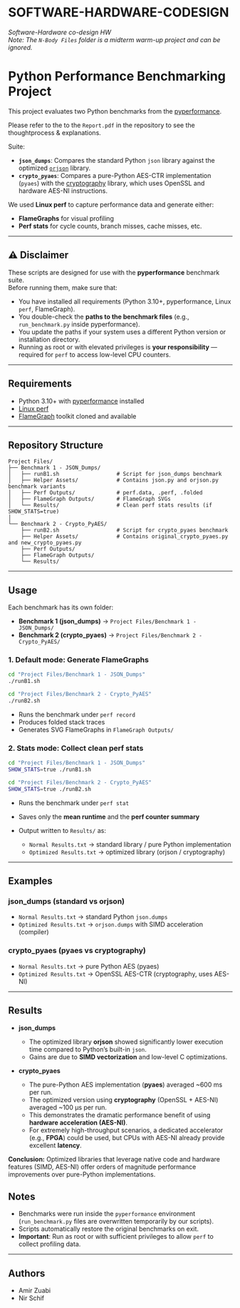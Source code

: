 # SOFTWARE-HARDWARE-CODESIGN

*Software-Hardware co-design HW*  
*Note: The `N-Body Files` folder is a midterm warm-up project and can be ignored.*


# Python Performance Benchmarking Project

This project evaluates two Python benchmarks from the [pyperformance](https://github.com/python/pyperformance).

Please refer to the to the `Report.pdf` in the repository to see the thoughtprocess & explanations.

Suite:

- **`json_dumps`**: Compares the standard Python `json` library against the optimized [`orjson`](https://github.com/ijl/orjson) library.
- **`crypto_pyaes`**: Compares a pure-Python AES-CTR implementation (`pyaes`) with the [cryptography](https://cryptography.io/) library, which uses OpenSSL and hardware AES-NI instructions.

We used **Linux perf** to capture performance data and generate either:
- **FlameGraphs** for visual profiling  
- **Perf stats** for cycle counts, branch misses, cache misses, etc.  

---

## ⚠️ Disclaimer

These scripts are designed for use with the **pyperformance** benchmark suite.  
Before running them, make sure that:

- You have installed all requirements (Python 3.10+, pyperformance, Linux `perf`, FlameGraph).  
- You double-check the **paths to the benchmark files** (e.g., `run_benchmark.py` inside pyperformance).  
- You update the paths if your system uses a different Python version or installation directory.  
- Running as root or with elevated privileges is **your responsibility** — required for `perf` to access low-level CPU counters.

---

## Requirements

- Python 3.10+ with [pyperformance](https://github.com/python/pyperformance) installed
- [Linux perf](https://perf.wiki.kernel.org/)  
- [FlameGraph](https://github.com/brendangregg/FlameGraph) toolkit cloned and available

---

## Repository Structure

```
Project Files/
├── Benchmark 1 - JSON_Dumps/
│   ├── runB1.sh                  # Script for json_dumps benchmark
│   ├── Helper Assets/            # Contains json.py and orjson.py benchmark variants
│   ├── Perf Outputs/             # perf.data, .perf, .folded
│   ├── FlameGraph Outputs/       # FlameGraph SVGs
│   └── Results/                  # Clean perf stats results (if SHOW_STATS=true)
│
└── Benchmark 2 - Crypto_PyAES/
    ├── runB2.sh                  # Script for crypto_pyaes benchmark
    ├── Helper Assets/            # Contains original_crypto_pyaes.py and new_crypto_pyaes.py
    ├── Perf Outputs/
    ├── FlameGraph Outputs/
    └── Results/
```
---

## Usage

Each benchmark has its own folder:

- **Benchmark 1 (json_dumps)** → `Project Files/Benchmark 1 - JSON_Dumps/`
- **Benchmark 2 (crypto_pyaes)** → `Project Files/Benchmark 2 - Crypto_PyAES/`

### 1. Default mode: Generate FlameGraphs

```bash
cd "Project Files/Benchmark 1 - JSON_Dumps"
./runB1.sh

cd "Project Files/Benchmark 2 - Crypto_PyAES"
./runB2.sh
```

- Runs the benchmark under `perf record`
- Produces folded stack traces
- Generates SVG FlameGraphs in `FlameGraph Outputs/`

### 2. Stats mode: Collect clean perf stats

```bash
cd "Project Files/Benchmark 1 - JSON_Dumps"
SHOW_STATS=true ./runB1.sh

cd "Project Files/Benchmark 2 - Crypto_PyAES"
SHOW_STATS=true ./runB2.sh
```

- Runs the benchmark under `perf stat`
- Saves only the **mean runtime** and the **perf counter summary**
- Output written to `Results/` as:

  - `Normal Results.txt` → standard library / pure Python implementation  
  - `Optimized Results.txt` → optimized library (orjson / cryptography)  

---

## Examples

### json_dumps (standard vs orjson)
- `Normal Results.txt` → standard Python `json.dumps`
- `Optimized Results.txt` → `orjson.dumps` with SIMD acceleration (compiler)

### crypto_pyaes (pyaes vs cryptography)
- `Normal Results.txt` → pure Python AES (pyaes)
- `Optimized Results.txt` → OpenSSL AES-CTR (cryptography, uses AES-NI)

---

## Results

- **json_dumps**  
  - The optimized library **orjson** showed significantly lower execution time compared to Python’s built-in `json`.  
  - Gains are due to **SIMD vectorization** and low-level C optimizations.  

- **crypto_pyaes**  
  - The pure-Python AES implementation (**pyaes**) averaged ~600 ms per run.  
  - The optimized version using **cryptography** (OpenSSL + AES-NI) averaged ~100 µs per run.  
  - This demonstrates the dramatic performance benefit of using **hardware acceleration (AES-NI)**.  
  - For extremely high-throughput scenarios, a dedicated accelerator (e.g., **FPGA**) could be used, but CPUs with AES-NI already provide excellent **latency**.  

**Conclusion:** Optimized libraries that leverage native code and hardware features (SIMD, AES-NI) offer orders of magnitude performance improvements over pure-Python implementations.

## Notes

- Benchmarks were run inside the `pyperformance` environment (`run_benchmark.py` files are overwritten temporarily by our scripts).  
- Scripts automatically restore the original benchmarks on exit.  
- **Important**: Run as root or with sufficient privileges to allow `perf` to collect profiling data.

---

## Authors

- Amir Zuabi  
- Nir Schif  
